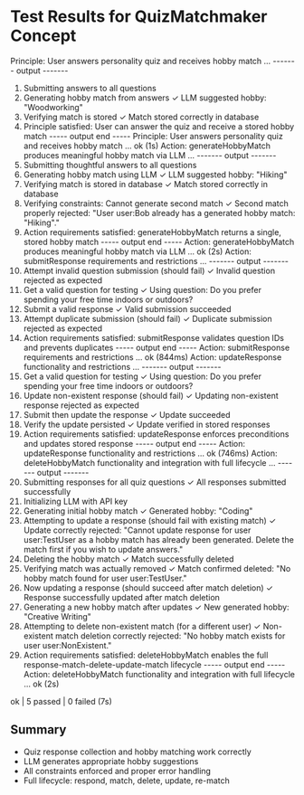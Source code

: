 # Test Results for QuizMatchmaker Concept

Principle: User answers personality quiz and receives hobby match ...
------- output -------
1. Submitting answers to all questions
2. Generating hobby match from answers
   ✓ LLM suggested hobby: "Woodworking"
3. Verifying match is stored
   ✓ Match stored correctly in database
4. Principle satisfied: User can answer the quiz and receive a stored hobby match
----- output end -----
Principle: User answers personality quiz and receives hobby match ... ok (1s)
Action: generateHobbyMatch produces meaningful hobby match via LLM ...
------- output -------
1. Submitting thoughtful answers to all questions
2. Generating hobby match using LLM
   ✓ LLM suggested hobby: "Hiking"
3. Verifying match is stored in database
   ✓ Match stored correctly in database
4. Verifying constraints: Cannot generate second match
   ✓ Second match properly rejected: "User user:Bob already has a generated hobby match: "Hiking"."
5. Action requirements satisfied: generateHobbyMatch returns a single, stored hobby match
----- output end -----
Action: generateHobbyMatch produces meaningful hobby match via LLM ... ok (2s)
Action: submitResponse requirements and restrictions ...
------- output -------
1. Attempt invalid question submission (should fail)
   ✓ Invalid question rejected as expected
2. Get a valid question for testing
   ✓ Using question: Do you prefer spending your free time indoors or outdoors?
3. Submit a valid response
   ✓ Valid submission succeeded
4. Attempt duplicate submission (should fail)
   ✓ Duplicate submission rejected as expected
5. Action requirements satisfied: submitResponse validates question IDs and prevents duplicates
----- output end -----
Action: submitResponse requirements and restrictions ... ok (844ms)
Action: updateResponse functionality and restrictions ...
------- output -------
1. Get a valid question for testing
   ✓ Using question: Do you prefer spending your free time indoors or outdoors?
2. Update non-existent response (should fail)
   ✓ Updating non-existent response rejected as expected
3. Submit then update the response
   ✓ Update succeeded
4. Verify the update persisted
   ✓ Update verified in stored responses
5. Action requirements satisfied: updateResponse enforces preconditions and updates stored response
----- output end -----
Action: updateResponse functionality and restrictions ... ok (746ms)
Action: deleteHobbyMatch functionality and integration with full lifecycle ...
------- output -------
1. Submitting responses for all quiz questions
   ✓ All responses submitted successfully
2. Initializing LLM with API key
3. Generating initial hobby match
   ✓ Generated hobby: "Coding"
4. Attempting to update a response (should fail with existing match)
   ✓ Update correctly rejected: "Cannot update response for user user:TestUser as a hobby match has already been generated. Delete the match first if you wish to update answers."
5. Deleting the hobby match
   ✓ Match successfully deleted
6. Verifying match was actually removed
   ✓ Match confirmed deleted: "No hobby match found for user user:TestUser."
7. Now updating a response (should succeed after match deletion)
   ✓ Response successfully updated after match deletion
8. Generating a new hobby match after updates
   ✓ New generated hobby: "Creative Writing"
9. Attempting to delete non-existent match (for a different user)
   ✓ Non-existent match deletion correctly rejected: "No hobby match exists for user user:NonExistent."
10. Action requirements satisfied: deleteHobbyMatch enables the full response-match-delete-update-match lifecycle
----- output end -----
Action: deleteHobbyMatch functionality and integration with full lifecycle ... ok (2s)

ok | 5 passed | 0 failed (7s)

## Summary
- Quiz response collection and hobby matching work correctly
- LLM generates appropriate hobby suggestions
- All constraints enforced and proper error handling
- Full lifecycle: respond, match, delete, update, re-match

